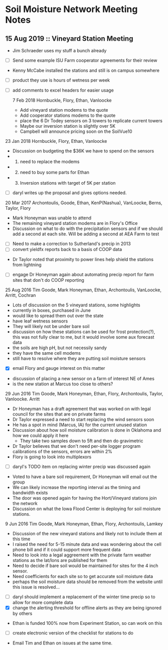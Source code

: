 Soil Moisture Network Meeting Notes
===================================

15 Aug 2019 :: Vineyard Station Meeting
----

- Jim Schraeder uses my stuff a bunch already
- [ ] Send some example ISU Farm cooperator agreements for their review
- Kenny McCabe installed the stations and still is on campus somewhere
- [ ] product they use is hours of wetness per week
- [ ] add comments to excel headers for easier usage

  7 Feb 2018
  Hornbuckle, Flory, Ethan, Vanloocke
  - Add vineyard station modems to the quote
  - Add cooperator stations modems to the quote
  - place the 6 Dr Todey sensors on 3 towers to replicate current towers
  - Maybe our inversion station is slightly over 5K
  - Campbell will announce pricing soon on the SoilVue10

 23 Jan 2018
  Hornbuckle, Flory, Ethan, Vanloocke
  - Discussion on budgeting the $36K we have to spend on the sensors
  - 1) need to replace the modems
  - 2) need to buy some parts for Ethan
  - 3) Inversion stations with target of 5K per station
  - [ ] daryl writes up the proposal and gives options needed.

 20 Mar 2017
  Archontoulis, Goode, Ethan, KenP(Nashua), VanLoocke, Berns, Taylor, Flory
  - Mark Honeyman was unable to attend
  - The remaining vineyard station modems are in Flory's Office
  - Discussion on what to do with the precipitation sensors and if we should
    add a second at each site.  Will be adding a second at AEA Farm to test
  - [ ] Need to make a correction to Sutherland's precip in 2013
  - [ ] convert yieldfx reports back to a basis of COOP data
  - Dr Taylor noted that proximity to power lines help shield the stations
    from lightning
  - [ ] engage Dr Honeyman again about automating precip report for farm sites
    that don't do COOP reporting

 25 Aug 2016
  Tim Goode, Mark Honeyman, Ethan, Archontoulis, VanLoocke, Arritt, Cochran
  - Lots of discussion on the 5 vineyard stations, some highlights
   - currently in boxes, purchased in June
   - would like to spread them out over the state
   - have leaf wetness sensors
   - They will likely not be under bare soil
   - discussion on how these stations can be used for frost protection(?), this
     was not fully clear to me, but it would involve some aux forecast data
   - the soils are high pH, but not necessily sandy
   - they have the same cell modems
   - still have to resolve where they are putting soil moisture sensors
  - [x] email Flory and gauge interest on this matter
  - discussion of placing a new sensor on a farm of interest NE of Ames
  - is the new station at Marcus too close to others?

 29 Jun 2016
  Tim Goode, Mark Honeyman, Ethan, Flory, Archontoulis, Taylor, Vanloocke.
  Arritt
  - Dr Honeyman has a draft agreement that was worked on with legal council
    for the sites that are on private farms
  - Dr Taylor expressed a need to start replacing the wind sensors soon
  - He has a spot in mind (Marcus, IA) for the current unused station
  - Discussion about how soil moisture calibration is done in Oklahoma and
    how we could apply it here
    - They take two samples down to 5ft and then do gravimetric
  - Dr Taylor believes that we don't need per-site logger program calibrations
    of the sensors, errors are within 2%
  - Flory is going to look into multiplexors
  - [ ] daryl's TODO item on replacing winter precip was discussed again
  - Voted to have a bare soil requirement, Dr Honeyman will email out the group
  - We can likely increase the reporting interval as the timing and bandwidth
    exists
  - The door was opened again for having the Hort/Vineyard stations join the
    network
  - Discussion on what the Iowa Flood Center is deploying for soil moisture
    stations.

  9 Jun 2016
  Tim Goode, Mark Honeyman, Ethan, Flory, Archontoulis, Lamkey
  - Discussion of the new vineyard stations and likely not to include them at
    this time
  - I raised the need for 5-15 minute data and was wondering about the cell
    phone bill and if it could support more frequent data
  - Need to look into a legal aggreement with the private farm weather stations
    as the lat/lons are published for them
  - Need to decide if bare soil would be maintained for sites for the 4 inch
    sensor.
  - Need coefficients for each site so to get accurate soil moisture data
  - perhaps the soil moisture data should be removed from the website until
    this issue is resolved...
  - [ ] daryl should implement a replacement of the winter time precip so to
    allow for more complete data
  - [x] change the alerting threshold for offline alerts as they are being
    ignored by others
  - Ethan is funded 100% now from Experiment Station, so can work on this
  - [ ] create electronic version of the checklist for stations to do
  - Email Tim and Ethan on issues at the same time.